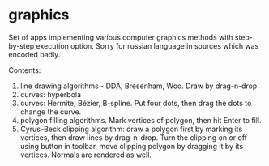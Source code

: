 # graphics

Set of apps implementing various computer graphics methods with step-by-step execution option. Sorry for russian language in sources which 
was encoded badly.

Contents:
 1) line drawing algorithms - DDA, Bresenham, Woo. Draw by drag-n-drop.
 2) curves: hyperbola
 3) curves: Hermite, Bézier, B-spline. Put four dots, then drag the dots to change the curve.
 4) polygon filling algorithms. Mark vertices of polygon, then hit Enter to fill.
 5) Cyrus–Beck clipping algorithm: draw a polygon first by marking its vertices, then draw lines by drag-n-drop. Turn the clipping on or off using button in toolbar, move clipping polygon by dragging it by its vertices. Normals are rendered as well.
